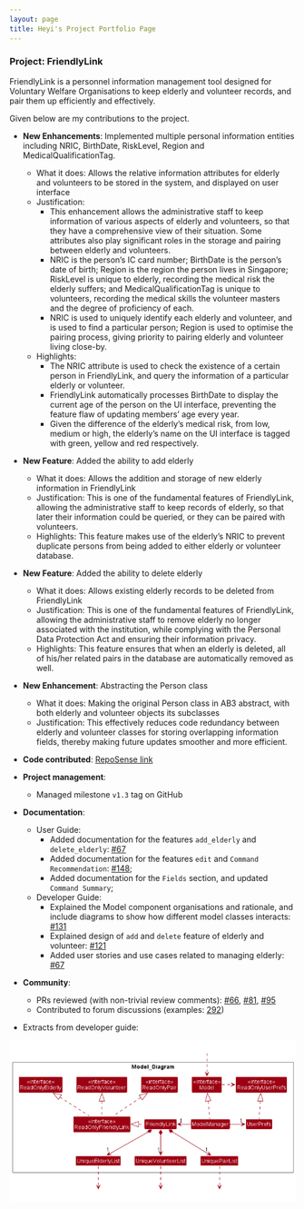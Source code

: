 ```yaml
---
layout: page
title: Heyi's Project Portfolio Page
---
```


### Project: FriendlyLink

FriendlyLink is a personnel information management tool designed for 
Voluntary Welfare Organisations to keep elderly 
and volunteer records, and pair them up efficiently and effectively.

Given below are my contributions to the project.

* **New Enhancements**: Implemented multiple personal information entities 
including NRIC, BirthDate, RiskLevel, Region and MedicalQualificationTag.
    * What it does: Allows the relative information attributes for elderly and volunteers to be stored in the system, and displayed on user interface
    * Justification: 
      * This enhancement allows the administrative staff to keep information of various aspects of elderly and volunteers, 
so that they have a comprehensive view of their situation. Some attributes also play significant roles in the storage and pairing between elderly and volunteers.
      * NRIC is the person’s IC card number; BirthDate is the person’s date of birth; 
Region is the region the person lives in Singapore; RiskLevel is unique to elderly, recording the medical risk the elderly suffers; 
and MedicalQualificationTag is unique to volunteers, recording the medical skills the volunteer masters and the degree of proficiency of each.
      * NRIC is used to uniquely identify each elderly and volunteer, and is used to find a particular person; 
Region is used to optimise the pairing process, giving priority to pairing elderly and volunteer living close-by.
    * Highlights:
      * The NRIC attribute is used to check the existence of a certain person in FriendlyLink, and query the information of a particular elderly or volunteer.
      * FriendlyLink automatically processes BirthDate to display the current age of the person on the UI interface, 
preventing the feature flaw of updating members’ age every year.
      * Given the difference of the elderly’s medical risk, from low, medium or high, the elderly’s name on the UI interface is tagged with 
green, yellow and red respectively.


* **New Feature**: Added the ability to add elderly
  * What it does: Allows the addition and storage of new elderly information in FriendlyLink
  * Justification: This is one of the fundamental features of FriendlyLink, allowing the administrative staff to keep records of elderly, 
so that later their information could be queried, or they can be paired with volunteers.
  * Highlights: This feature makes use of the elderly’s NRIC to prevent duplicate persons from being added to either elderly or volunteer database.


* **New Feature**: Added the ability to delete elderly
  * What it does: Allows existing elderly records to be deleted from FriendlyLink
  * Justification: This is one of the fundamental features of FriendlyLink, allowing the administrative staff to remove 
elderly no longer associated with the institution, while complying with the Personal Data Protection Act and ensuring their information privacy.
  * Highlights: This feature ensures that when an elderly is deleted, all of his/her related pairs in the database are automatically removed as well.

* **New Enhancement**: Abstracting the Person class
  * What it does: Making the original Person class in AB3 abstract, with both elderly and volunteer objects its subclasses
  * Justification: This effectively reduces code redundancy between elderly and volunteer classes for storing overlapping information fields, 
thereby making future updates smoother and more efficient.


* **Code contributed**: [RepoSense link](https://nus-cs2103-ay2223s2.github.io/tp-dashboard/?search=heeeyi&sort=totalCommits%20dsc&sortWithin=title&timeframe=commit&mergegroup=&groupSelect=groupByRepos&breakdown=true&checkedFileTypes=docs~functional-code~test-code~other&since=2023-02-17&tabOpen=true&tabType=authorship&tabAuthor=heeeyi&tabRepo=AY2223S2-CS2103T-W12-1%2Ftp%5Bmaster%5D&authorshipIsMergeGroup=false&authorshipFileTypes=docs~functional-code~test-code&authorshipIsBinaryFileTypeChecked=false&authorshipIsIgnoredFilesChecked=false)

* **Project management**:
    * Managed milestone `v1.3` tag on GitHub

* **Documentation**:
    * User Guide:
        * Added documentation for the features `add_elderly` and `delete_elderly`: [\#67](https://github.com/AY2223S2-CS2103T-W12-1/tp/pull/67/files)
        * Added documentation for the features `edit` and `Command Recommendation`: [\#148](https://github.com/AY2223S2-CS2103T-W12-1/tp/pull/148);
        * Added documentation for the `Fields` section, and updated `Command Summary`;
    * Developer Guide:
        * Explained the Model component organisations and rationale, and include diagrams to show 
how different model classes interacts: [\#131](https://github.com/AY2223S2-CS2103T-W12-1/tp/pull/131)
        * Explained design of `add` and `delete` feature of elderly and volunteer: [\#121](https://github.com/AY2223S2-CS2103T-W12-1/tp/pull/121)
        * Added user stories and use cases related to managing elderly: [\#67](https://github.com/AY2223S2-CS2103T-W12-1/tp/pull/67)

* **Community**:
    * PRs reviewed (with non-trivial review comments): [\#66](https://github.com/AY2223S2-CS2103T-W12-1/tp/pull/66), 
[\#81](https://github.com/AY2223S2-CS2103T-W12-1/tp/pull/81), [\#95](https://github.com/AY2223S2-CS2103T-W12-1/tp/pull/95)
    * Contributed to forum discussions (examples: [292](https://github.com/nus-cs2103-AY2223S2/forum/issues/292))

* Extracts from developer guide:

<img src="../images/developerGuide/ModelDiagram.png" width="600" />
